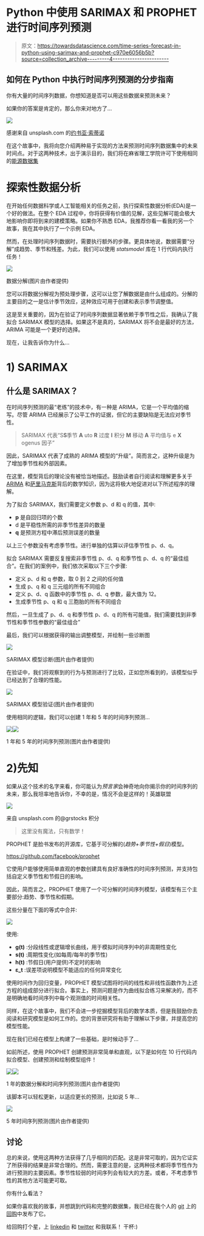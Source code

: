 # Python 中使用 SARIMAX 和 PROPHET 进行时间序列预测

> 原文：<https://towardsdatascience.com/time-series-forecast-in-python-using-sarimax-and-prophet-c970e6056b5b?source=collection_archive---------4----------------------->

## 如何在 Python 中执行时间序列预测的分步指南

你有大量的时间序列数据，你想知道是否可以用这些数据来预测未来？

如果你的答案是肯定的，那么你来对地方了…

![](img/9fd66b41f4ef2eff9d45b6935cb7160e.png)

感谢来自 unsplash.com 的[约书亚·索蒂诺](https://medium.com/u/48f6f8f78911?source=post_page-----c970e6056b5b--------------------------------)

在这个故事中，我将向您介绍两种易于实现的方法来预测时间序列数据集中的未来时间点。对于这两种技术，出于演示目的，我们将在麻省理工学院许可下使用相同的[能源数据集](https://github.com/quaesito/time-series-forecast-sarimax-prophet/blob/master/A4.xlsx)

# 探索性数据分析

在开始任何数据科学或人工智能相关的任务之前，执行探索性数据分析(EDA)是一个好的做法。在整个 EDA 过程中，你将获得有价值的见解，这些见解可能会极大地影响你即将到来的建模策略。如果你不熟悉 EDA，我推荐你看一看我的另一个故事，我在其中执行了一个示例 EDA。

</exploratory-data-analysis-eda-in-python-using-sql-and-seaborn-sns-d1f3bfcc78af>  

然而，在处理时间序列数据时，需要执行额外的步骤。更具体地说，数据需要“分解”成趋势、季节和残差。为此，我们可以使用 *statsmodel* 库在 1 行代码内执行任务！

![](img/84a9da4a04e8a1275bb1fdc40c08bde6.png)

数据分解(图片由作者提供)

您可以将数据分解视为预处理步骤，这可以让您了解数据是由什么组成的。分解的主要目的之一是估计季节效应，这种效应可用于创建和表示季节调整值。

这是至关重要的，因为在验证了时间序列数据显著依赖于季节性之后，我确认了我拟合 SARIMAX 模型的选择。如果这不是真的，SARIMAX 将不会是最好的方法，ARIMA 可能是一个更好的选择。

现在，让我告诉你为什么…

# 1) SARIMAX

## 什么是 SARIMAX？

在时间序列预测的最“老练”的技术中，有一种是 ARIMA，它是一个平均值的缩写。尽管 ARIMA 已经展示了公平工作的证据，但它的主要缺陷是无法应对季节性。

> SARIMAX 代表“S**S**季节 **A** uto **R** 过度 **I** 积分 **M** 移动 **A** 平均值与 e **X** ogenus 因子”

因此，SARIMAX 代表了成熟的 ARIMA 模型的“升级”。简而言之，这种升级是为了增加季节性和外部因素。

在这里，模型背后的理论没有被恰当地描述。鼓励读者自行阅读和理解更多关于 [ARIMA](https://otexts.com/fpp2/arima.html) 和[萨里马克斯](https://link.springer.com/chapter/10.1007/978-1-4842-7150-6_8)背后的数学知识，因为这将极大地促进对以下所述程序的理解。

为了拟合 SARIMAX，我们需要定义参数 p、d 和 q 的值，其中:

*   **p** 是自回归项的个数
*   d 是平稳性所需的非季节性差异的数量
*   **q** 是预测方程中滞后预测误差的数量

以上三个参数没有考虑季节性。进行单独的估算以评估季节性 p、d、q。

拟合 SARIMAX 需要反复搜索非季节性 p、d、q 和季节性 p、d、q 的“最佳组合”。在我们的案例中，我们依次采取以下三个步骤:

*   定义 p、d 和 q 参数，取 0 到 2 之间的任何值
*   生成 p、q 和 q 三元组的所有不同组合
*   定义 p、d、q 函数中的季节性 p、d、q 参数，最大值为 12。
*   生成季节性 p、q 和 q 三胞胎的所有不同组合

然后，一旦生成了 p、d、q 和季节性 p、d、q 的所有可能值，我们需要找到非季节性和季节性参数的“最佳组合”

最后，我们可以根据获得的输出调整模型，并绘制一些诊断图

![](img/f4533e3a6077e544c6849cf6c3cea75e.png)

SARIMAX 模型诊断(图片由作者提供)

在验证中，我们将观察到的行为与预测进行了比较，正如您所看到的，该模型似乎已经达到了合理的性能。

![](img/6a5b135f82606b2e4ea05c1479d5dbd0.png)

SARIMAX 模型验证(图片由作者提供)

使用相同的逻辑，我们可以创建 1 年和 5 年的时间序列预测…

![](img/dffea9cb5bc745f6369ca795805cf55c.png)![](img/6a13b2cbdf262014cd68c67c28751ea4.png)

1 年和 5 年的时间序列预测(图片由作者提供)

# 2)先知

如果从这个技术的名字来看，你可能认为*预言家*会神奇地向你揭示你的时间序列的未来，那么我坦率地告诉你，不幸的是，情况不会是这样的！英雄联盟

![](img/5fcc70c567514c33e399d8ac4cd44773.png)

来自 unsplash.com 的@grstocks 积分

> 这里没有魔法，只有数学！

PROPHET 是脸书发布的开源库，它基于可分解的(*趋势+季节性+假日*)模型。

<https://github.com/facebook/prophet>  

它使用户能够使用简单直观的参数创建具有良好准确性的时间序列预测，并支持包括自定义季节性和节假日的影响。

因此，简而言之，PROPHET 使用了一个可分解的时间序列模型，该模型有三个主要部分:趋势、季节性和假期。

这些分量在下面的等式中合并:

![](img/9562f884d5e35661637e69b389ee1bd0.png)

使用:

*   **g(t)** :分段线性或逻辑增长曲线，用于模拟时间序列中的非周期性变化
*   **s(t)** :周期性变化(如每周/每年的季节性)
*   **h(t)** :节假日(用户提供)不定时的影响
*   **ε_t** :误差项说明模型不能适应的任何异常变化

使用时间作为回归变量，PROPHET 模型试图将时间的线性和非线性函数作为上述方程的组成部分进行拟合。事实上，预测问题是作为曲线拟合练习来解决的，而不是明确地看时间序列中每个观测值的时间相关性。

同样，在这个故事中，我们不会进一步挖掘模型背后的数学本质，但是我鼓励你去阅读和研究模型是如何工作的。您的背景研究将有助于理解以下步骤，并提高您的模型性能。

现在我们已经在模型上构建了一些基础，是时候动手了…

如前所述，使用 PROPHET 创建预测非常简单和直观，以下是如何在 10 行代码内拟合模型、创建预测和绘制模型组件！

![](img/a7a829ed212308488d32cc4887db751c.png)![](img/b3d37831f139ab5e98358726da650a9a.png)

1 年的数据分解和时间序列预测(图片由作者提供)

该脚本可以轻松更新，以适应更长的预测，比如说 5 年…

![](img/b812e946e49414dfee54a0fb10b2dcec.png)

5 年时间序列预测(图片由作者提供)

## 讨论

总的来说，使用这两种方法获得了几乎相同的匹配。这是非常可取的，因为它证实了所获得的结果是非常合理的。然而，需要注意的是，这两种技术都将季节性作为进行预测的主要因素。季节性较弱的时间序列会有较大的方差。或者，不考虑季节性的其他方法可能更可取。

你有什么看法？

如果你喜欢我的故事，并想跳到代码和完整的数据集，我已经在我个人的 [git](https://github.com/quaesito) 上的[回购](https://github.com/quaesito/time-series-forecast-sarimax-prophet)中发布了它。

给回购打个星，上 [linkedin](https://www.linkedin.com/in/micheledefilippo/) 和 [twitter](https://twitter.com/quaesito) 和我联系！
干杯:)